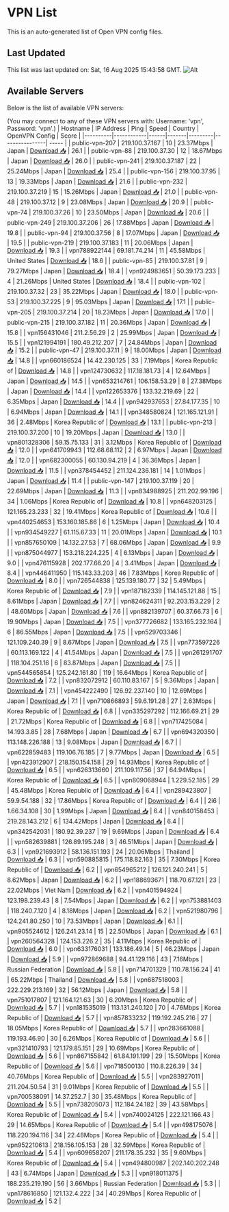 # VPN List

This is an auto-generated list of Open VPN config files.

## Last Updated

This list was last updated on: Sat, 16 Aug 2025 15:43:58 GMT.
![Alt](https://repobeats.axiom.co/api/embed/186b98318ef1479477931607c1ad7d823f12451f.svg "Repobeats analytics image")

## Available Servers

Below is the list of available VPN servers:

(You may connect to any of these VPN servers with: Username: 'vpn', Password: 'vpn'.)
| Hostname | IP Address | Ping | Speed | Country | OpenVPN Config | Score |
|----------|------------|------|-------|---------|----------------| ----- |
| public-vpn-207 | 219.100.37.167 | 10 | 23.37Mbps | Japan | [Download 📥](./configs/server_0_JP.ovpn) | 26.1 |
| public-vpn-88 | 219.100.37.30 | 12 | 18.67Mbps | Japan | [Download 📥](./configs/server_1_JP.ovpn) | 26.0 |
| public-vpn-241 | 219.100.37.187 | 22 | 25.24Mbps | Japan | [Download 📥](./configs/server_2_JP.ovpn) | 25.4 |
| public-vpn-156 | 219.100.37.95 | 13 | 19.33Mbps | Japan | [Download 📥](./configs/server_3_JP.ovpn) | 21.6 |
| public-vpn-232 | 219.100.37.219 | 15 | 15.26Mbps | Japan | [Download 📥](./configs/server_4_JP.ovpn) | 21.0 |
| public-vpn-48 | 219.100.37.12 | 9 | 23.08Mbps | Japan | [Download 📥](./configs/server_5_JP.ovpn) | 20.9 |
| public-vpn-74 | 219.100.37.26 | 10 | 23.50Mbps | Japan | [Download 📥](./configs/server_6_JP.ovpn) | 20.6 |
| public-vpn-249 | 219.100.37.206 | 26 | 17.88Mbps | Japan | [Download 📥](./configs/server_7_JP.ovpn) | 19.8 |
| public-vpn-94 | 219.100.37.56 | 8 | 17.07Mbps | Japan | [Download 📥](./configs/server_8_JP.ovpn) | 19.5 |
| public-vpn-219 | 219.100.37.183 | 11 | 20.06Mbps | Japan | [Download 📥](./configs/server_9_JP.ovpn) | 19.3 |
| vpn788922144 | 69.181.74.214 | 11 | 45.58Mbps | United States | [Download 📥](./configs/server_10_US.ovpn) | 18.6 |
| public-vpn-85 | 219.100.37.81 | 9 | 79.27Mbps | Japan | [Download 📥](./configs/server_11_JP.ovpn) | 18.4 |
| vpn924983651 | 50.39.173.233 | 4 | 21.26Mbps | United States | [Download 📥](./configs/server_12_US.ovpn) | 18.4 |
| public-vpn-102 | 219.100.37.32 | 23 | 35.22Mbps | Japan | [Download 📥](./configs/server_13_JP.ovpn) | 18.0 |
| public-vpn-53 | 219.100.37.225 | 9 | 95.03Mbps | Japan | [Download 📥](./configs/server_14_JP.ovpn) | 17.1 |
| public-vpn-205 | 219.100.37.214 | 20 | 18.23Mbps | Japan | [Download 📥](./configs/server_15_JP.ovpn) | 17.0 |
| public-vpn-215 | 219.100.37.182 | 11 | 20.36Mbps | Japan | [Download 📥](./configs/server_16_JP.ovpn) | 15.8 |
| vpn156431046 | 211.2.56.29 | 2 | 25.99Mbps | Japan | [Download 📥](./configs/server_17_JP.ovpn) | 15.5 |
| vpn121994191 | 180.49.212.207 | 7 | 24.84Mbps | Japan | [Download 📥](./configs/server_18_JP.ovpn) | 15.2 |
| public-vpn-47 | 219.100.37.11 | 9 | 18.00Mbps | Japan | [Download 📥](./configs/server_19_JP.ovpn) | 14.8 |
| vpn660186524 | 14.42.230.125 | 33 | 7.19Mbps | Korea Republic of | [Download 📥](./configs/server_20_KR.ovpn) | 14.8 |
| vpn124730632 | 117.18.181.73 | 4 | 12.64Mbps | Japan | [Download 📥](./configs/server_21_JP.ovpn) | 14.5 |
| vpn653214761 | 106.158.53.29 | 8 | 27.38Mbps | Japan | [Download 📥](./configs/server_22_JP.ovpn) | 14.4 |
| vpn122653376 | 133.32.219.69 | 22 | 6.35Mbps | Japan | [Download 📥](./configs/server_23_JP.ovpn) | 14.4 |
| vpn942937653 | 27.84.177.35 | 10 | 6.94Mbps | Japan | [Download 📥](./configs/server_24_JP.ovpn) | 14.1 |
| vpn348580824 | 121.165.121.91 | 36 | 2.48Mbps | Korea Republic of | [Download 📥](./configs/server_25_KR.ovpn) | 13.1 |
| public-vpn-213 | 219.100.37.200 | 10 | 19.20Mbps | Japan | [Download 📥](./configs/server_26_JP.ovpn) | 13.0 |
| vpn801328306 | 59.15.75.133 | 31 | 3.12Mbps | Korea Republic of | [Download 📥](./configs/server_27_KR.ovpn) | 12.0 |
| vpn641709943 | 112.68.68.112 | 2 | 6.97Mbps | Japan | [Download 📥](./configs/server_28_JP.ovpn) | 12.0 |
| vpn682300055 | 60.130.94.219 | 4 | 36.36Mbps | Japan | [Download 📥](./configs/server_29_JP.ovpn) | 11.5 |
| vpn378454452 | 211.124.236.181 | 14 | 1.01Mbps | Japan | [Download 📥](./configs/server_30_JP.ovpn) | 11.4 |
| public-vpn-147 | 219.100.37.119 | 20 | 22.69Mbps | Japan | [Download 📥](./configs/server_31_JP.ovpn) | 11.3 |
| vpn834988925 | 211.202.99.196 | 34 | 1.06Mbps | Korea Republic of | [Download 📥](./configs/server_32_KR.ovpn) | 10.8 |
| vpn648203125 | 121.165.23.233 | 32 | 19.41Mbps | Korea Republic of | [Download 📥](./configs/server_33_KR.ovpn) | 10.6 |
| vpn440254653 | 153.160.185.86 | 6 | 1.25Mbps | Japan | [Download 📥](./configs/server_34_JP.ovpn) | 10.4 |
| vpn934549227 | 61.115.67.33 | 11 | 20.01Mbps | Japan | [Download 📥](./configs/server_35_JP.ovpn) | 10.1 |
| vpn857650109 | 14.132.27.53 | 7 | 68.06Mbps | Japan | [Download 📥](./configs/server_36_JP.ovpn) | 9.9 |
| vpn875044977 | 153.218.224.225 | 4 | 6.13Mbps | Japan | [Download 📥](./configs/server_37_JP.ovpn) | 9.0 |
| vpn476115928 | 202.177.66.20 | 4 | 3.41Mbps | Japan | [Download 📥](./configs/server_38_JP.ovpn) | 8.4 |
| vpn446411950 | 115.143.33.203 | 46 | 7.83Mbps | Korea Republic of | [Download 📥](./configs/server_39_KR.ovpn) | 8.0 |
| vpn726544838 | 125.139.180.77 | 32 | 5.49Mbps | Korea Republic of | [Download 📥](./configs/server_40_KR.ovpn) | 7.9 |
| vpn187182339 | 114.145.121.88 | 15 | 8.61Mbps | Japan | [Download 📥](./configs/server_41_JP.ovpn) | 7.7 |
| vpn824624311 | 92.203.153.229 | 2 | 48.60Mbps | Japan | [Download 📥](./configs/server_42_JP.ovpn) | 7.6 |
| vpn882139707 | 60.37.66.73 | 6 | 19.90Mbps | Japan | [Download 📥](./configs/server_43_JP.ovpn) | 7.5 |
| vpn377726682 | 133.165.232.164 | 6 | 86.55Mbps | Japan | [Download 📥](./configs/server_44_JP.ovpn) | 7.5 |
| vpn529703346 | 121.109.240.39 | 9 | 8.67Mbps | Japan | [Download 📥](./configs/server_45_JP.ovpn) | 7.5 |
| vpn773597226 | 60.113.169.122 | 4 | 41.54Mbps | Japan | [Download 📥](./configs/server_46_JP.ovpn) | 7.5 |
| vpn261291707 | 118.104.251.16 | 6 | 83.87Mbps | Japan | [Download 📥](./configs/server_47_JP.ovpn) | 7.5 |
| vpn544565854 | 125.242.161.80 | 119 | 16.64Mbps | Korea Republic of | [Download 📥](./configs/server_48_KR.ovpn) | 7.2 |
| vpn832072912 | 60.110.83.167 | 5 | 9.36Mbps | Japan | [Download 📥](./configs/server_49_JP.ovpn) | 7.1 |
| vpn454222490 | 126.92.237.140 | 10 | 12.69Mbps | Japan | [Download 📥](./configs/server_50_JP.ovpn) | 7.1 |
| vpn710866893 | 59.6.191.28 | 27 | 2.63Mbps | Korea Republic of | [Download 📥](./configs/server_51_KR.ovpn) | 6.8 |
| vpn335297292 | 112.166.69.21 | 29 | 21.72Mbps | Korea Republic of | [Download 📥](./configs/server_52_KR.ovpn) | 6.8 |
| vpn717425084 | 14.193.3.85 | 28 | 7.68Mbps | Japan | [Download 📥](./configs/server_53_JP.ovpn) | 6.7 |
| vpn694320350 | 113.148.226.188 | 13 | 9.08Mbps | Japan | [Download 📥](./configs/server_54_JP.ovpn) | 6.7 |
| vpn622859483 | 119.106.76.185 | 7 | 9.77Mbps | Japan | [Download 📥](./configs/server_55_JP.ovpn) | 6.5 |
| vpn423912907 | 218.150.154.158 | 29 | 14.93Mbps | Korea Republic of | [Download 📥](./configs/server_56_KR.ovpn) | 6.5 |
| vpn626313660 | 211.109.117.56 | 37 | 64.94Mbps | Korea Republic of | [Download 📥](./configs/server_57_KR.ovpn) | 6.5 |
| vpn809068944 | 1.229.52.185 | 29 | 45.48Mbps | Korea Republic of | [Download 📥](./configs/server_58_KR.ovpn) | 6.4 |
| vpn289423807 | 59.9.54.188 | 32 | 17.86Mbps | Korea Republic of | [Download 📥](./configs/server_59_KR.ovpn) | 6.4 |
| 2i6 | 1.66.34.108 | 30 | 1.99Mbps | Japan | [Download 📥](./configs/server_60_JP.ovpn) | 6.4 |
| vpn840158453 | 219.28.143.212 | 6 | 134.42Mbps | Japan | [Download 📥](./configs/server_61_JP.ovpn) | 6.4 |
| vpn342542031 | 180.92.39.237 | 19 | 9.69Mbps | Japan | [Download 📥](./configs/server_62_JP.ovpn) | 6.4 |
| vpn582639881 | 126.89.195.248 | 3 | 46.51Mbps | Japan | [Download 📥](./configs/server_63_JP.ovpn) | 6.3 |
| vpn921693912 | 58.136.151.193 | 24 | 20.06Mbps | Thailand | [Download 📥](./configs/server_64_TH.ovpn) | 6.3 |
| vpn590885815 | 175.118.82.163 | 35 | 7.30Mbps | Korea Republic of | [Download 📥](./configs/server_65_KR.ovpn) | 6.2 |
| vpn654965212 | 126.121.240.241 | 5 | 8.62Mbps | Japan | [Download 📥](./configs/server_66_JP.ovpn) | 6.2 |
| vpn188693671 | 118.70.67.121 | 23 | 22.02Mbps | Viet Nam | [Download 📥](./configs/server_67_VN.ovpn) | 6.2 |
| vpn401594924 | 123.198.239.43 | 8 | 7.54Mbps | Japan | [Download 📥](./configs/server_68_JP.ovpn) | 6.2 |
| vpn753881403 | 118.240.7.120 | 4 | 8.18Mbps | Japan | [Download 📥](./configs/server_69_JP.ovpn) | 6.2 |
| vpn521980796 | 124.241.80.250 | 10 | 73.53Mbps | Japan | [Download 📥](./configs/server_70_JP.ovpn) | 6.1 |
| vpn905524612 | 126.241.23.14 | 15 | 22.50Mbps | Japan | [Download 📥](./configs/server_71_JP.ovpn) | 6.1 |
| vpn260564328 | 124.153.226.2 | 35 | 4.11Mbps | Korea Republic of | [Download 📥](./configs/server_72_KR.ovpn) | 6.0 |
| vpn633176031 | 133.186.49.14 | 5 | 46.23Mbps | Japan | [Download 📥](./configs/server_73_JP.ovpn) | 5.9 |
| vpn972869688 | 94.41.129.116 | 43 | 7.16Mbps | Russian Federation | [Download 📥](./configs/server_74_RU.ovpn) | 5.8 |
| vpn714701329 | 110.78.156.24 | 41 | 65.22Mbps | Thailand | [Download 📥](./configs/server_75_TH.ovpn) | 5.8 |
| vpn687518003 | 222.229.213.169 | 32 | 56.12Mbps | Japan | [Download 📥](./configs/server_76_JP.ovpn) | 5.8 |
| vpn751017807 | 121.164.121.63 | 30 | 6.20Mbps | Korea Republic of | [Download 📥](./configs/server_77_KR.ovpn) | 5.7 |
| vpn181535019 | 113.131.240.120 | 70 | 4.76Mbps | Korea Republic of | [Download 📥](./configs/server_78_KR.ovpn) | 5.7 |
| vpn857833232 | 119.192.245.216 | 27 | 18.05Mbps | Korea Republic of | [Download 📥](./configs/server_79_KR.ovpn) | 5.7 |
| vpn283661088 | 119.193.46.90 | 30 | 6.26Mbps | Korea Republic of | [Download 📥](./configs/server_80_KR.ovpn) | 5.6 |
| vpn321410793 | 121.179.85.151 | 29 | 10.69Mbps | Korea Republic of | [Download 📥](./configs/server_81_KR.ovpn) | 5.6 |
| vpn867155842 | 61.84.191.199 | 29 | 15.50Mbps | Korea Republic of | [Download 📥](./configs/server_82_KR.ovpn) | 5.6 |
| vpn718500130 | 110.8.226.39 | 34 | 40.76Mbps | Korea Republic of | [Download 📥](./configs/server_83_KR.ovpn) | 5.5 |
| vpn283927011 | 211.204.50.54 | 31 | 9.01Mbps | Korea Republic of | [Download 📥](./configs/server_84_KR.ovpn) | 5.5 |
| vpn700538091 | 14.37.252.7 | 30 | 35.48Mbps | Korea Republic of | [Download 📥](./configs/server_85_KR.ovpn) | 5.5 |
| vpn738205073 | 112.184.24.182 | 39 | 43.58Mbps | Korea Republic of | [Download 📥](./configs/server_86_KR.ovpn) | 5.4 |
| vpn740024125 | 222.121.166.43 | 29 | 14.65Mbps | Korea Republic of | [Download 📥](./configs/server_87_KR.ovpn) | 5.4 |
| vpn498175076 | 118.220.194.116 | 34 | 22.48Mbps | Korea Republic of | [Download 📥](./configs/server_88_KR.ovpn) | 5.4 |
| vpn952210613 | 218.156.105.153 | 28 | 32.59Mbps | Korea Republic of | [Download 📥](./configs/server_89_KR.ovpn) | 5.4 |
| vpn609658207 | 211.178.35.232 | 35 | 9.60Mbps | Korea Republic of | [Download 📥](./configs/server_90_KR.ovpn) | 5.4 |
| vpn494800987 | 202.140.202.248 | 43 | 6.74Mbps | Japan | [Download 📥](./configs/server_91_JP.ovpn) | 5.3 |
| vpn918011375 | 188.235.219.190 | 56 | 3.66Mbps | Russian Federation | [Download 📥](./configs/server_92_RU.ovpn) | 5.3 |
| vpn178616850 | 121.132.4.222 | 34 | 40.29Mbps | Korea Republic of | [Download 📥](./configs/server_93_KR.ovpn) | 5.2 |
